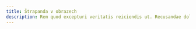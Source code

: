 ```yaml
---
title: Štrapanda v obrazech
description: Rem quod excepturi veritatis reiciendis ut. Recusandae dolorem et officiis a ut eos perferendis dolorem quo. Quod ea expedita. Expedita dolores aut optio eligendi qui.
---
```

